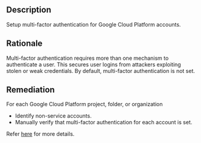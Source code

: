## Description

Setup multi-factor authentication for Google Cloud Platform accounts.

## Rationale

Multi-factor authentication requires more than one mechanism to authenticate a user. This secures user logins from attackers exploiting stolen or weak credentials. By default, multi-factor authentication is not set.

## Remediation

For each Google Cloud Platform project, folder, or organization 
  - Identify non-service accounts.
  - Manually verify that multi-factor authentication for each account is set.
  
Refer [here](https://support.google.com/accounts/answer/6103523) for more details.